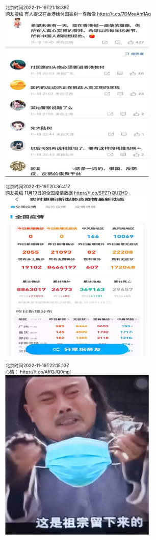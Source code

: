 北京时间2022-11-19T21:18:38Z<br>网友投稿
有人提议在香港给付国豪树一尊雕像 https://t.co/7DMsaAm1Aq<br><img src='/temp/image/2022/o-Month-11/1593956921039413250_0.jpg' width='450' height='500'><br><br>北京时间2022-11-19T20:36:41Z<br>网友投稿
11月19日的全国疫情数据 https://t.co/SPZTrQUZHD<br><img src='/temp/image/2022/o-Month-11/1593946362093228034_0.jpg' width='450' height='500'><br><br>北京时间2022-11-19T22:15:13Z<br>心情： https://t.co/AffQJQ0mpl<br><img src='/temp/image/2022/o-Month-11/1593971158264717312_0.jpg' width='450' height='500'><br><br>